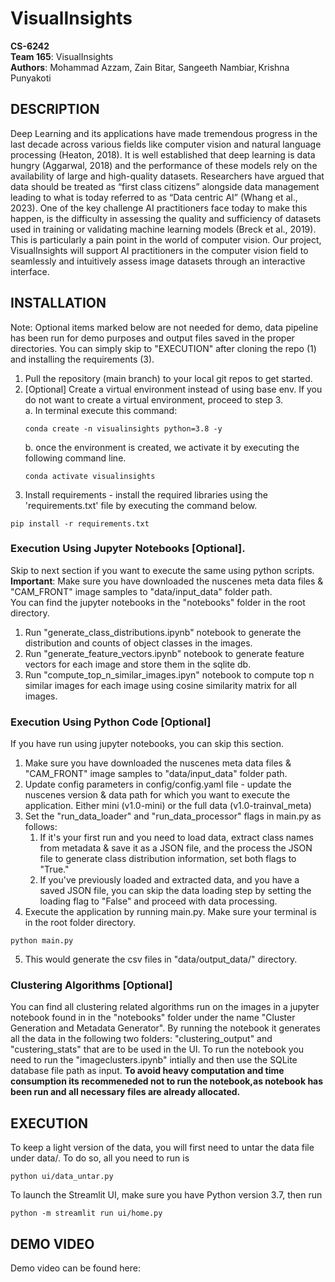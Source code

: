 # VisualInsights
**CS-6242**
<br/> **Team 165**: VisualInsights
<br/> **Authors**: Mohammad Azzam, Zain Bitar, Sangeeth Nambiar, Krishna Punyakoti

## DESCRIPTION
Deep Learning and its applications have made tremendous progress in the last decade across various fields like computer vision and natural language processing (Heaton, 2018). It is well established that deep learning is data hungry (Aggarwal, 2018) and the performance of these models rely on the availability of large and high-quality datasets. Researchers have argued that data should be treated as “first class citizens” alongside data management leading to what is today referred to as “Data centric AI” (Whang et al., 2023). One of the key challenge AI practitioners face today to make this happen, is the difficulty in assessing the quality and sufficiency of datasets used in training or validating machine learning models (Breck et al., 2019). This is particularly a pain point in the world of computer vision. Our project, VisualInsights will support AI practitioners in the computer vision field to seamlessly and intuitively assess image datasets through an interactive interface. 

## INSTALLATION
Note: Optional items marked below are not needed for demo, data pipeline has been run for demo purposes and output files saved in the proper directories. You can simply skip to "EXECUTION" after cloning the repo (1) and installing the requirements (3).

1. Pull the repository (main branch) to your local git repos to get started.
2. [Optional] Create a virtual environment instead of using base env. If you do not want to create a virtual environment, proceed to step 3.
   <br/>a. In terminal execute this command: 
   ```commandline
   conda create -n visualinsights python=3.8 -y
   ```
   b. once the environment is created, we activate it by executing the following command line.
    ```commandline
    conda activate visualinsights
    ```
3. Install requirements - install the required libraries using the 'requirements.txt' file by executing the command below.
```commandline
pip install -r requirements.txt
```
### Execution Using Jupyter Notebooks [Optional].
Skip to next section if you want to execute the same using python scripts.
<br> **Important**: Make sure you have downloaded the nuscenes meta data files & "CAM_FRONT" image samples to "data/input_data" folder path.
<br> You can find the jupyter notebooks in the "notebooks" folder in the root directory.

1. Run "generate_class_distributions.ipynb" notebook to generate the distribution and counts of object classes in the images.
2. Run "generate_feature_vectors.ipynb" notebook to generate feature vectors for each image and store them in the sqlite db.
3. Run "compute_top_n_similar_images.ipyn" notebook to compute top n similar images for each image using cosine similarity matrix for all images.

### Execution Using Python Code [Optional]
If you have run using jupyter notebooks, you can skip this section.
1. Make sure you have downloaded the nuscenes meta data files & "CAM_FRONT" image samples  to "data/input_data" folder path.
2. Update config parameters in config/config.yaml file - update the nuscenes version & data path for which you want to execute the application. Either mini (v1.0-mini) or the full data (v1.0-trainval_meta)
3. Set the "run_data_loader" and "run_data_processor" flags in main.py as follows:
   1. If it's your first run and you need to load data, extract class names from metadata & save it as a JSON file, and the process the JSON file to generate class distribution information, set both flags to "True."
   2. If you've previously loaded and extracted data, and you have a saved JSON file, you can skip the data loading step by setting the loading flag to "False" and proceed with data processing.
4. Execute the application by running main.py. Make sure your terminal is in the root folder directory.
```commandline
python main.py
```
5. This would generate the csv files in "data/output_data/" directory.

### Clustering Algorithms [Optional]
You can find all clustering related algorithms run on the images in a jupyter notebook found in in the "notebooks" folder under the name "Cluster Generation and Metadata Generator".
By running the notebook it generates all the data in the following two folders: "clustering_output" and "custering_stats" that are to be used in the UI. To run the notebook you need to run the "imageclusters.ipynb" intially and then use the SQLite database file path as input.
**To avoid heavy computation and time consumption its recommeneded not to run the notebook,as notebook has been run and all necessary files are already allocated.**

## EXECUTION 
To keep a light version of the data, you will first need to untar the data file under data/. To do so, all you need to run is
```commandline
python ui/data_untar.py
```

To launch the Streamlit UI, make sure you have Python version 3.7, then run
```commandline
python -m streamlit run ui/home.py
```

## DEMO VIDEO
Demo video can be found here:
